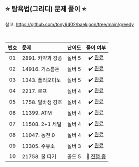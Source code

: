 ## ⭐️ 탐욕법(그리디) 문제 풀이 ⭐️ 

참고. https://github.com/tony9402/baekjoon/tree/main/greedy

<br>

<!-- 💭 [진행 중]  ✔️ [완료] -->

| **번호** | **문제** | **난이도** | **풀이 여부** |
|:--------:|:--------|:----------:|:-----------:|
| 01 | 2891. 카약과 강풍 | 실버 5 | ✔️ [완료](https://github.com/yuuforest/Baekjoon/blob/main/python/%EA%B7%B8%EB%A6%AC%EB%94%94/Prob2891.py)|
| 02 | 14916. 거스름돈 | 실버 5 | ✔️ [완료](https://github.com/yuuforest/Baekjoon/blob/main/python/%EA%B7%B8%EB%A6%AC%EB%94%94/Prob14916.py)| 
| 03 | 1343. 폴리오미노 | 실버 5 | ✔️ [완료](https://github.com/yuuforest/Baekjoon/blob/main/python/%EA%B7%B8%EB%A6%AC%EB%94%94/Prob1343.py) |
| 04 | 2217. 로프 | 실버 4 | ✔️ [완료](https://github.com/yuuforest/Baekjoon/blob/main/python/%EA%B7%B8%EB%A6%AC%EB%94%94/Prob2217.py) |
| 05 | 1758. 알바생 강호 | 실버 4 | ✔️ [완료](https://github.com/yuuforest/Baekjoon/blob/main/python/%EA%B7%B8%EB%A6%AC%EB%94%94/Prob1758.py) |
| 06 | 11399. ATM | 실버 4 | ✔️ [완료](https://github.com/yuuforest/Baekjoon/blob/main/python/%EA%B7%B8%EB%A6%AC%EB%94%94/Prob11399.py) |
| 07 | 11508. 2+1 세일 | 실버 4 | ✔️ [완료](https://github.com/yuuforest/Baekjoon/blob/main/python/%EA%B7%B8%EB%A6%AC%EB%94%94/Prob11508.py) |
| 08 | 11047. 동전 0 | 실버 4 | ✔️ [완료](https://github.com/yuuforest/Baekjoon/blob/main/python/%EA%B7%B8%EB%A6%AC%EB%94%94/Prob11047.py) |
| 09 | 13305. 주유소 | 실버 3 | ✔️ [완료](https://github.com/yuuforest/Baekjoon/blob/main/python/%EA%B7%B8%EB%A6%AC%EB%94%94/Prob13305.py) |
| 10 | 21758. 꿀 따기 | 골드 5 | 💭 [진행 중](https://github.com/yuuforest/Baekjoon/blob/main/python/%EA%B7%B8%EB%A6%AC%EB%94%94/Prob21758.py) |

